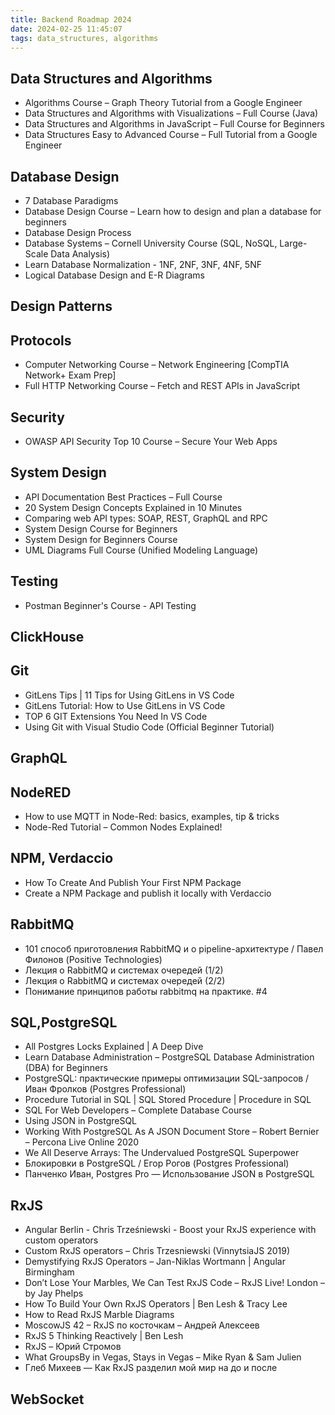 ```yaml
---
title: Backend Roadmap 2024
date: 2024-02-25 11:45:07
tags: data_structures, algorithms
---
```


## Data Structures and Algorithms

* Algorithms Course – Graph Theory Tutorial from a Google Engineer
* Data Structures and Algorithms with Visualizations – Full Course (Java)
* Data Structures and Algorithms in JavaScript – Full Course for Beginners
* Data Structures Easy to Advanced Course – Full Tutorial from a Google Engineer

## Database Design

* 7 Database Paradigms
* Database Design Course – Learn how to design and plan a database for beginners
* Database Design Process
* Database Systems – Cornell University Course (SQL, NoSQL, Large-Scale Data Analysis)
* Learn Database Normalization - 1NF, 2NF, 3NF, 4NF, 5NF
* Logical Database Design and E-R Diagrams

## Design Patterns

## Protocols

* Computer Networking Course – Network Engineering [CompTIA Network+ Exam Prep]
* Full HTTP Networking Course – Fetch and REST APIs in JavaScript

## Security

* OWASP API Security Top 10 Course – Secure Your Web Apps

## System Design

* API Documentation Best Practices – Full Course
* 20 System Design Concepts Explained in 10 Minutes
* Comparing web API types: SOAP, REST, GraphQL and RPC
* System Design Course for Beginners
* System Design for Beginners Course
* UML Diagrams Full Course (Unified Modeling Language)

## Testing

* Postman Beginner's Course - API Testing

## ClickHouse

## Git

* GitLens Tips | 11 Tips for Using GitLens in VS Code
* GitLens Tutorial: How to Use GitLens in VS Code
* TOP 6 GIT Extensions You Need In VS Code
* Using Git with Visual Studio Code (Official Beginner Tutorial)

## GraphQL

## NodeRED

* How to use MQTT in Node-Red: basics, examples, tip & tricks
* Node-Red Tutorial – Common Nodes Explained!

## NPM, Verdaccio

* How To Create And Publish Your First NPM Package
* Create a NPM Package and publish it locally with Verdaccio

## RabbitMQ

* 101 способ приготовления RabbitMQ и о pipeline-архитектуре / Павел Филонов (Positive Technologies)
* Лекция о RabbitMQ и системах очередей (1/2)
* Лекция о RabbitMQ и системах очередей (2/2)
* Понимание принципов работы rabbitmq на практике. #4

## SQL,PostgreSQL

* All Postgres Locks Explained | A Deep Dive
* Learn Database Administration – PostgreSQL Database Administration (DBA) for Beginners
* PostgreSQL: практические примеры оптимизации SQL-запросов / Иван Фролков (Postgres Professional)
* Procedure Tutorial in SQL | SQL Stored Procedure | Procedure in SQL
* SQL For Web Developers – Complete Database Course
* Using JSON in PostgreSQL
* Working With PostgreSQL As A JSON Document Store – Robert Bernier – Percona Live Online 2020
* We All Deserve Arrays: The Undervalued PostgreSQL Superpower
* Блокировки в PostgreSQL / Егор Рогов (Postgres Professional)
* Панченко Иван, Postgres Pro — Использование JSON в PostgreSQL

## RxJS

* Angular Berlin - Chris Trześniewski - Boost your RxJS experience with custom operators
* Custom RxJS operators – Chris Trzesniewski (VinnytsiaJS 2019)
* Demystifying RxJS Operators – Jan-Niklas Wortmann | Angular Birmingham
* Don’t Lose Your Marbles, We Can Test RxJS Code – RxJS Live! London – by Jay Phelps
* How To Build Your Own RxJS Operators | Ben Lesh & Tracy Lee
* How to Read RxJS Marble Diagrams
* MoscowJS 42 – RxJS по косточкам – Андрей Алексеев
* RxJS 5 Thinking Reactively | Ben Lesh
* RxJS – Юрий Стромов
* What GroupsBy in Vegas, Stays in Vegas – Mike Ryan & Sam Julien
* Глеб Михеев — Как RxJS разделил мой мир на до и после

## WebSocket
